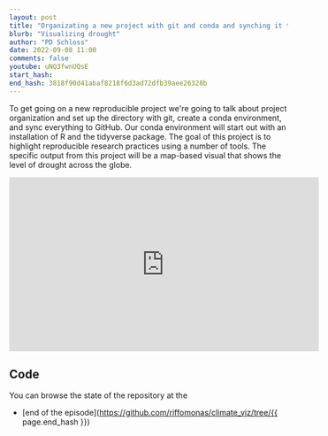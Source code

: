 ```yaml
---
layout: post
title: "Organizating a new project with git and conda and synching it to GitHub (CC246)"
blurb: "Visualizing drought"
author: "PD Schloss"
date: 2022-09-08 11:00
comments: false
youtube: uNQ3fwnUQsE
start_hash: 
end_hash: 3818f90d41abaf8218f6d3ad72dfb39aee26328b
---
```


To get going on a new reproducible project we're going to talk about project organization and set up the directory with git, create a conda environment, and sync everything to GitHub. Our conda environment will start out with an installation of R and the tidyverse package. The goal of this project is to highlight reproducible research practices using a number of tools. The specific output from this project will be a map-based visual that shows the level of drought across the globe.

<iframe style="margin: 0 auto;display:block;" width="560" height="315" src="https://www.youtube.com/embed/{{ page.youtube }}" frameborder="0" allow="accelerometer; autoplay; encrypted-media; gyroscope; picture-in-picture" allowfullscreen></iframe>

## Code

You can browse the state of the repository at the
<!-- * [beginning of the episode](https://github.com/riffomonas/climate_viz/tree/{{ page.start_hash }}) -->
* [end of the episode](https://github.com/riffomonas/climate_viz/tree/{{ page.end_hash }})
